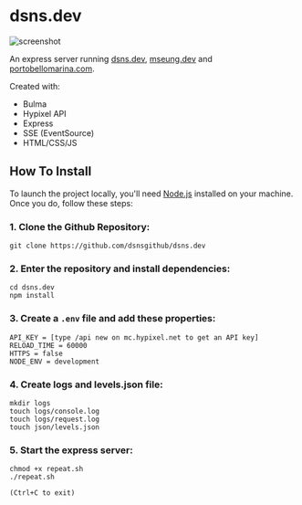 # dsns.dev

![screenshot](https://github.com/dsnsgithub/dsns.dev/blob/main/portfolio.png?raw=true)

An express server running [dsns.dev](https://dsns.dev), [mseung.dev](https://mseung.dev) and [portobellomarina.com](https://portobellomarina.com).

Created with:
- Bulma
- Hypixel API
- Express
- SSE (EventSource)
- HTML/CSS/JS

## How To Install

To launch the project locally, you'll need [Node.js](https://nodejs.org/en/) installed on your machine. Once you do, follow these steps:

### 1. Clone the Github Repository:
    git clone https://github.com/dsnsgithub/dsns.dev

### 2. Enter the repository and install dependencies:
    cd dsns.dev
    npm install

### 3. Create a `.env` file and add these properties:
    API_KEY = [type /api new on mc.hypixel.net to get an API key]
    RELOAD_TIME = 60000
    HTTPS = false
    NODE_ENV = development

### 4. Create logs and levels.json file:
    mkdir logs
    touch logs/console.log
    touch logs/request.log
    touch json/levels.json

### 5. Start the express server:
    chmod +x repeat.sh
    ./repeat.sh

`(Ctrl+C to exit)`
